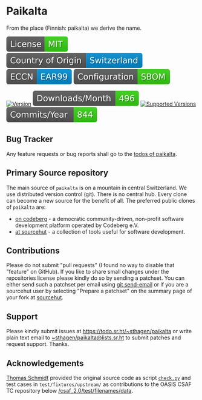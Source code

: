 # Paikalta

From the place (Finnish: paikalta) we derive the name.

[![license](badges/license-spdx-mit.svg)](https://git.sr.ht/~sthagen/paikalta/tree/default/item/LICENSE)
[![Country of Origin](badges/country-of-origin-name-switzerland-neutral.svg)](https://git.sr.ht/~sthagen/paikalta/tree/default/item/COUNTRY-OF-ORIGIN)
[![Export Classification Control Number (ECCN)](badges/export-control-classification-number_eccn-ear99-neutral.svg)](https://git.sr.ht/~sthagen/paikalta/tree/default/item/EXPORT-CONTROL-CLASSIFICATION-NUMBER)
[![Configuration](badges/configuration-sbom.svg)](third-party/index.html)

[![Version](https://img.shields.io/pypi/v/paikalta.svg?style=flat)](https://pypi.python.org/pypi/paikalta/)
[![Downloads](badges/downloads-per-month.svg)](https://pepy.tech/project/paikalta)
[![Supported Versions](https://img.shields.io/pypi/pyversions/paikalta.svg?style=flat)](https://pypi.python.org/pypi/paikalta/)
[![Maintenance Status](badges/commits-per-year.svg)](https://git.sr.ht/~sthagen/paikalta/log)

## Bug Tracker

Any feature requests or bug reports shall go to the [todos of paikalta](https://todo.sr.ht/~sthagen/paikalta).

## Primary Source repository

The main source of `paikalta` is on a mountain in central Switzerland.
We use distributed version control (git).
There is no central hub.
Every clone can become a new source for the benefit of all.
The preferred public clones of `paikalta` are:

* [on codeberg](https://codeberg.org/sthagen/paikalta) - a democratic community-driven, non-profit software development platform operated by Codeberg e.V.
* [at sourcehut](https://git.sr.ht/~sthagen/paikalta) - a collection of tools useful for software development.

## Contributions

Please do not submit "pull requests" (I found no way to disable that "feature" on GitHub).
If you like to share small changes under the repositories license please kindly do so by sending a patchset.
You can either send such a patchset per email using [git send-email](https://git-send-email.io) or 
if you are a sourcehut user by selecting "Prepare a patchset" on the summary page of your fork at [sourcehut](https://git.sr.ht/).

## Support

Please kindly submit issues at <https://todo.sr.ht/~sthagen/paikalta> or write plain text email to <~sthagen/paikalta@lists.sr.ht> to submit patches and request support. Thanks.

## Acknowledgements

[Thomas Schmidt](https://github.com/tschmidtb51) provided the original source code as
script [`check.py`](https://github.com/oasis-tcs/csaf/blob/master/csaf_2.0/test/filenames/check.py) and
test cases in `test/fixtures/upstream/` as contributions to the OASIS CSAF TC repository
below [/csaf_2.0/test/filenames/data](https://github.com/oasis-tcs/csaf/tree/master/csaf_2.0/test/filenames/data).
